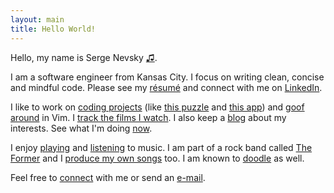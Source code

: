 ```yaml
---
layout: main
title: Hello World!
---
```

<audio id="pronounce">
  <source src="assets/name.mp3">
  <source src="assets/name.ogg">
</audio>

Hello, my name is Serge Nevsky <a href="#" onclick="document.getElementById('pronounce').play()">&#9835;</a>.

I am a software engineer from Kansas City. I focus on writing clean, concise and mindful code. Please see my [résumé](https://dl.dropboxusercontent.com/u/22779686/Serge%20Nevsky%20Resume.pdf) and connect with me on [LinkedIn](http://www.linkedin.com/pub/sergey-kutserubov-nevsky/59/412/b14).

I like to work on [coding projects](https://github.com/dejital) (like [this puzzle](/puzzle/) and [this app](http://personowl.azurewebsites.net)) and [goof around](http://www.youtube.com/watch?v=zo_TDQNiM6k) in Vim. I [track the films I watch](https://snevsky-films.herokuapp.com). I also keep a [blog](/blog/) about my interests. See what I'm doing [now](/now/).

I enjoy [playing](https://www.facebook.com/photo.php?v=2726733446186&l=84438092421051772) and [listening](http://www.last.fm/user/Dejital) to music. I am part of a rock band called [The Former](http://theformermusic.com) and I [produce my own songs](http://soundcloud.com/dejital) too. I am known to [doodle](http://sergeyk.tumblr.com) as well.

Feel free to [connect](https://www.facebook.com/serge.nevsky) with me or send an [e-mail](mailto:serge@snevsky.com).
